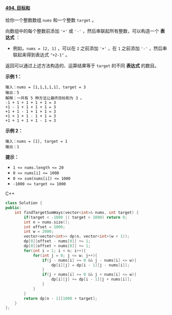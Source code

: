 #### [494. 目标和](https://leetcode-cn.com/problems/target-sum/)

给你一个整数数组 `nums` 和一个整数 `target` 。

向数组中的每个整数前添加 `'+'` 或 `'-'` ，然后串联起所有整数，可以构造一个 **表达式** ：

- 例如，`nums = [2, 1]` ，可以在 `2` 之前添加 `'+'` ，在 `1` 之前添加 `'-'` ，然后串联起来得到表达式 `"+2-1"` 。

返回可以通过上述方法构造的、运算结果等于 `target` 的不同 **表达式** 的数目。

 

**示例 1：**

```
输入：nums = [1,1,1,1,1], target = 3
输出：5
解释：一共有 5 种方法让最终目标和为 3 。
-1 + 1 + 1 + 1 + 1 = 3
+1 - 1 + 1 + 1 + 1 = 3
+1 + 1 - 1 + 1 + 1 = 3
+1 + 1 + 1 - 1 + 1 = 3
+1 + 1 + 1 + 1 - 1 = 3
```

**示例 2：**

```
输入：nums = [1], target = 1
输出：1
```

 

**提示：**

- `1 <= nums.length <= 20`
- `0 <= nums[i] <= 1000`
- `0 <= sum(nums[i]) <= 1000`
- `-1000 <= target <= 1000`



C++

```c++
class Solution {
public:
    int findTargetSumWays(vector<int>& nums, int target) {
        if(target < -1000 || target > 1000) return 0;
        int n = nums.size();
        int offset = 1000;
        int w = 2000;
        vector<vector<int>> dp(n, vector<int>(w + 1));
        dp[0][offset - nums[0]] += 1;
        dp[0][offset + nums[0]] += 1;
        for(int i = 1; i < n; i++){
            for(int j = 0; j <= w; j++){
                if(j - nums[i] >= 0 && j - nums[i] <= w){
                    dp[i][j] = dp[i - 1][j - nums[i]];
                }
                if(j + nums[i] >= 0 && j + nums[i] <= w){
                    dp[i][j] += dp[i - 1][j + nums[i]];
                }
            }
        }
        return dp[n - 1][1000 + target];
    }
};
```

